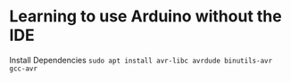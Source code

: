 # Learning to use Arduino without the IDE

Install Dependencies `sudo apt install avr-libc avrdude binutils-avr gcc-avr`

